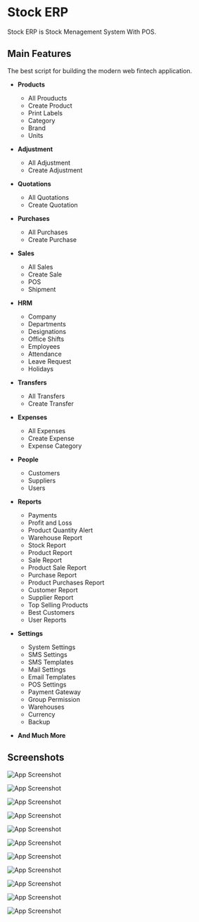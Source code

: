 # Stock ERP

Stock ERP is Stock Menagement System With POS.

## Main Features

The best script for building the modern web fintech application.

-  **Products**
    -   All Prouducts
    -   Create Product
    -   Print Labels
    -   Category
    -   Brand
    -   Units
-   **Adjustment**
    -   All Adjustment
    -   Create Adjustment
-  **Quotations**
    -   All Quotations
    -   Create Quotation
-  **Purchases**
    -   All Purchases
    -   Create Purchase
-  **Sales**
    -   All Sales
    -   Create Sale
    -   POS
    -   Shipment
-   **HRM**
    -   Company
    -   Departments
    -   Designations
    -   Office Shifts
    -   Employees
    -   Attendance
    -   Leave Request
    -   Holidays
-  **Transfers**
    -   All Transfers
    -   Create Transfer
-  **Expenses**
    -   All Expenses
    -   Create Expense
    -   Expense Category
-  **People**
    -   Customers
    -   Suppliers
    -   Users
-  **Reports**
    -   Payments
    -   Profit and Loss
    -   Product Quantity Alert
    -   Warehouse Report
    -   Stock Report
    -   Product Report
    -   Sale Report
    -   Product Sale Report
    -   Purchase Report
    -   Product Purchases Report
    -   Customer Report
    -   Supplier Report
    -   Top Selling Products
    -   Best Customers
    -   User Reports
-  **Settings**
    -   System Settings
    -   SMS Settings
    -   SMS Templates
    -   Mail Settings
    -   Email Templates
    -   POS Settings
    -   Payment Gateway
    -   Group Permission
    -   Warehouses
    -   Currency
    -   Backup

-   **And Much More**

## Screenshots

![App Screenshot](<https://firebasestorage.googleapis.com/v0/b/laravel-notification-22697.appspot.com/o/erp%2FScreenshot%20(345).png?alt=media&token=8d458973-dbca-4a88-830f-bd395ebd3bf5>)

![App Screenshot](https://firebasestorage.googleapis.com/v0/b/laravel-notification-22697.appspot.com/o/erp%2Fscreenshot-stocks.dev.com-2023.09.19-21_52_25.png?alt=media&token=a1dcd98c-7229-47a9-8de2-e9eea221872e)

![App Screenshot](https://firebasestorage.googleapis.com/v0/b/laravel-notification-22697.appspot.com/o/erp%2Fscreenshot-stocks.dev.com-2023.09.19-21_53_22.png?alt=media&token=4421611b-dd1b-4ace-87f2-10aac5e0a051)

![App Screenshot](https://firebasestorage.googleapis.com/v0/b/laravel-notification-22697.appspot.com/o/erp%2Fscreenshot-stocks.dev.com-2023.09.19-21_54_01.png?alt=media&token=3b0e61b2-fb16-4245-b27b-9a05baf4561d)

![App Screenshot](https://firebasestorage.googleapis.com/v0/b/laravel-notification-22697.appspot.com/o/erp%2Fscreenshot-stocks.dev.com-2023.09.19-21_54_53.png?alt=media&token=7d6f14b9-601b-4963-8bc4-3e3f7d20fdd5)

![App Screenshot](https://firebasestorage.googleapis.com/v0/b/laravel-notification-22697.appspot.com/o/erp%2Fscreenshot-stocks.dev.com-2023.09.19-21_55_27.png?alt=media&token=637d254e-54cc-4bd5-9d10-de38d7a30692)

![App Screenshot](https://firebasestorage.googleapis.com/v0/b/laravel-notification-22697.appspot.com/o/erp%2Fscreenshot-stocks.dev.com-2023.09.19-21_56_08.png?alt=media&token=aecee2ea-e6bf-420f-aa72-24b397f51f98)

![App Screenshot](https://firebasestorage.googleapis.com/v0/b/laravel-notification-22697.appspot.com/o/erp%2Fscreenshot-stocks.dev.com-2023.09.19-21_59_46.png?alt=media&token=581d83fa-51d4-4ad8-bfff-3b4b35e77f83)

![App Screenshot](https://firebasestorage.googleapis.com/v0/b/laravel-notification-22697.appspot.com/o/erp%2Fscreenshot-stocks.dev.com-2023.09.19-22_00_31.png?alt=media&token=7e50a793-2cb9-415c-a600-f573fa14fe4c)

![App Screenshot](<https://firebasestorage.googleapis.com/v0/b/laravel-notification-22697.appspot.com/o/erp%2FScreenshot%20(346).png?alt=media&token=75e44541-9339-4e69-bad0-76cabf712fd8>)

![App Screenshot](<https://firebasestorage.googleapis.com/v0/b/laravel-notification-22697.appspot.com/o/erp%2FScreenshot%20(347).png?alt=media&token=cdc8f4c0-429c-4f3d-a9ac-b0927b88b0de>)
